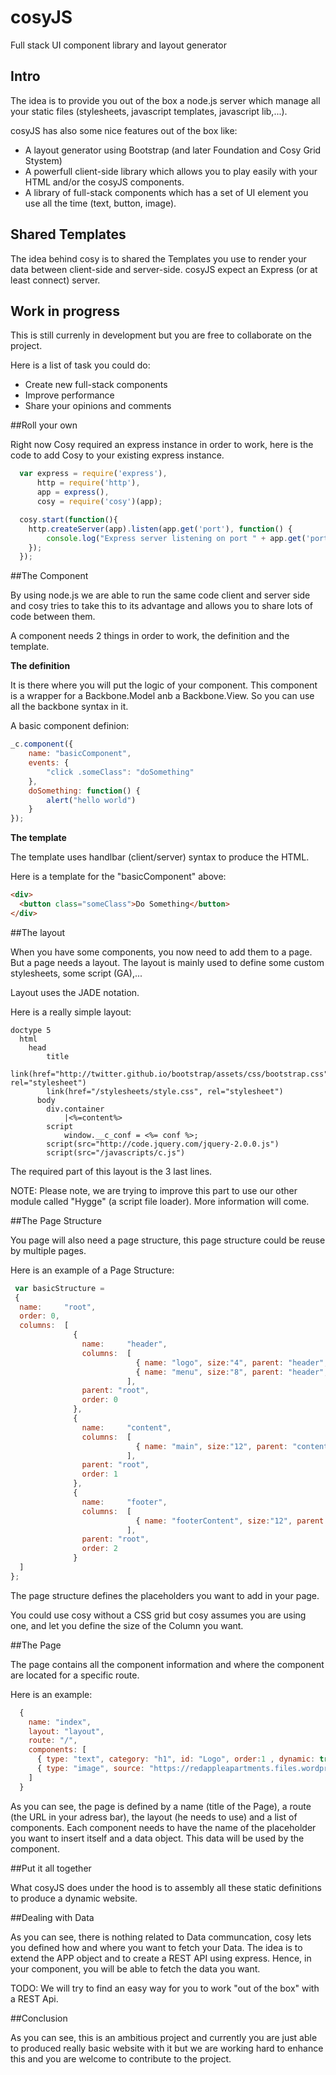 cosyJS
======

Full stack UI component library and layout generator

## Intro

The idea is to provide you out of the box a node.js server which manage all your static files (stylesheets, javascript templates, javascript lib,...).

cosyJS has also some nice features out of the box like:

* A layout generator using Bootstrap (and later Foundation and Cosy Grid Stystem)
* A powerfull client-side library which allows you to play easily with your HTML and/or the cosyJS components. 
* A library of full-stack components which has a set of UI element you use all the time (text, button, image).

## Shared Templates

The idea behind cosy is to shared the Templates you use to render your data between client-side and server-side. cosyJS expect an Express (or at least connect) server.

## Work in progress

This is still currenly in development but you are free to collaborate on the project.

Here is a list of task you could do:

* Create new full-stack components
* Improve performance
* Share your opinions and comments

##Roll your own

Right now Cosy required an express instance in order to work, here is the code to add Cosy to your existing express instance.

```javascript
  var express = require('express'),
      http = require('http'),
	  app = express(),
	  cosy = require('cosy')(app);

  cosy.start(function(){
  	http.createServer(app).listen(app.get('port'), function() {
        console.log("Express server listening on port " + app.get('port'));
    });
  });
```
##The Component

By using node.js we are able to run the same code client and server side and cosy tries to take this to its advantage and allows you to share lots of code between them.

A component needs 2 things in order to work, the definition and the template.

**The definition**

It is there where you will put the logic of your component. This component is a wrapper for a Backbone.Model anb a Backbone.View. So you can use all the backbone syntax in it.

A basic component definion:

```javascript
_c.component({
    name: "basicComponent",
    events: {
    	"click .someClass": "doSomething"
    },
    doSomething: function() {
    	alert("hello world")
	}
});
```

**The template**

The template uses handlbar (client/server) syntax to produce the HTML.

Here is a template for the "basicComponent" above:

```html
<div>
  <button class="someClass">Do Something</button>
</div>
```
##The layout

When you have some components, you now need to add them to a page. But a page needs a layout.
The layout is mainly used to define some custom stylesheets, some script (GA),...

Layout uses the JADE notation.

Here is a really simple layout:

```jade
doctype 5
  html
	head
	    title
	    link(href="http://twitter.github.io/bootstrap/assets/css/bootstrap.css", rel="stylesheet")
	    link(href="/stylesheets/style.css", rel="stylesheet")
	  body
	    div.container
	        |<%=content%>
	    script
	        window.__c_conf = <%= conf %>;
	    script(src="http://code.jquery.com/jquery-2.0.0.js")
	    script(src="/javascripts/c.js")
```

The required part of this layout is the 3 last lines.

NOTE: Please note, we are trying to improve this part to use our other module called "Hygge" (a script file loader). More information will come.

##The Page Structure

You page will also need a page structure, this page structure could be reuse by multiple pages.

Here is an example of a Page Structure:

```javascript
 var basicStructure = 
 {  
  name:     "root",
  order: 0,
  columns:  [
              {
                name:     "header",
                columns:  [
                            { name: "logo", size:"4", parent: "header", order: 0 },
                            { name: "menu", size:"8", parent: "header", order: 1 },
                          ],
                parent: "root",
                order: 0
              },
              {
                name:     "content",
                columns:  [
                            { name: "main", size:"12", parent: "content", order: 0 }                        
                          ],
                parent: "root",
                order: 1
              },
              {
                name:     "footer",
                columns:  [
                            { name: "footerContent", size:"12", parent: "footer", order: 0 }                            
                          ],
                parent: "root",
                order: 2
              }
  ]
};
```

The page structure defines the placeholders you want to add in your page.

You could use cosy without a CSS grid but cosy assumes you are using one, and let you define the size of the Column you want.

##The Page

The page contains all the component information and where the component are located for a specific route.

Here is an example:

```javascript
  {
    name: "index",
    layout: "layout",    
    route: "/",
    components: [
      { type: "text", category: "h1", id: "Logo", order:1 , dynamic: true, placeholder: "logo", data: { text: "Cosy Js" } },
      { type: "image", source: "https://redappleapartments.files.wordpress.com/2012/05/copenhagen1.jpg", id: "image", order:4, placeholder: "main" },
    ]
  }
```

As you can see, the page is defined by a name (title of the Page), a route (the URL in your adress bar), the layout (he needs to use) and a list of components. Each component needs to have the name of the placeholder you want to insert itself and a data object. This data will be used by the component.


##Put it all together

What cosyJS does under the hood is to assembly all these static definitions to produce a dynamic website.

##Dealing with Data

As you can see, there is nothing related to Data communcation, cosy lets you defined how and where you want to fetch your Data. The idea is to extend the APP object and to create a REST API using express. Hence, in your component, you will be able to fetch the data you want.

TODO: We will try to find an easy way for you to work "out of the box" with a REST Api.

##Conclusion

As you can see, this is an ambitious project and currently you are just able to produced really basic website with it but we are working hard to enhance this and you are welcome to contribute to the project.